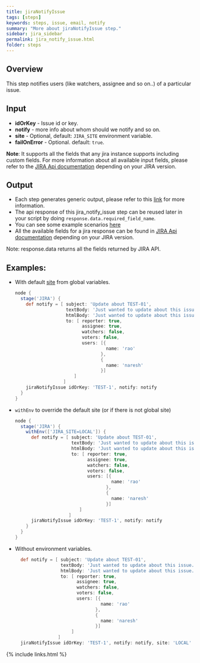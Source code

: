 ```yaml
---
title: jiraNotifyIssue
tags: [steps]
keywords: steps, issue, email, notify
summary: "More about jiraNotifyIssue step."
sidebar: jira_sidebar
permalink: jira_notify_issue.html
folder: steps
---
```


## Overview

This step notifies users (like watchers, assignee and so on..) of a particular issue.

## Input

* **idOrKey** - Issue id or key.
* **notify** - more info about whom should we notify and so on.
* **site** - Optional, default: `JIRA_SITE` environment variable.
* **failOnError** - Optional. default: `true`.

**Note**: It supports all the fields that any jira instance supports including custom fields. For more information about all available input fields, please refer to the [JIRA Api documentation](https://docs.atlassian.com/jira/REST/) depending on your JIRA version.

## Output

* Each step generates generic output, please refer to this [link](config.html#common-response--error-handling) for more information.
* The api response of this jira_notify_issue step can be reused later in your script by doing `response.data.required_field_name`.
* You can see some example scenarios [here](https://jenkinsci.github.io/jira-steps-plugin/common_usages.html)
* All the available fields for a jira response can be found in [JIRA Api documentation](https://docs.atlassian.com/jira/REST/) depending on your JIRA version.

Note: response.data returns all the fields returned by JIRA API.

## Examples:

* With default [site](config#environment-variables) from global variables.

  ```groovy
  node {
    stage('JIRA') {
      def notify = [ subject: 'Update about TEST-01',
                     textBody: 'Just wanted to update about this issue...',
                     htmlBody: 'Just wanted to update about this issue...',
                     to: [ reporter: true,
                           assignee: true,
                           watchers: false,
                           voters: false,
                           users: [{
                                    name: 'rao'
                                  },
                                  {
                                    name: 'naresh'
                                  }]
                        ]
                    ]
      jiraNotifyIssue idOrKey: 'TEST-1', notify: notify
    }
  }
  ```
* `withEnv` to override the default site (or if there is not global site)

  ```groovy
  node {
    stage('JIRA') {
      withEnv(['JIRA_SITE=LOCAL']) {
        def notify = [ subject: 'Update about TEST-01',
                       textBody: 'Just wanted to update about this issue...',
                       htmlBody: 'Just wanted to update about this issue...',
                       to: [ reporter: true,
                             assignee: true,
                             watchers: false,
                             voters: false,
                             users: [{
                                      name: 'rao'
                                    },
                                    {
                                      name: 'naresh'
                                    }]
                          ]
                      ]
        jiraNotifyIssue idOrKey: 'TEST-1', notify: notify
      }
    }
  }
  ```
* Without environment variables.

  ```groovy
    def notify = [ subject: 'Update about TEST-01',
                   textBody: 'Just wanted to update about this issue...',
                   htmlBody: 'Just wanted to update about this issue...',
                   to: [ reporter: true,
                         assignee: true,
                         watchers: false,
                         voters: false,
                         users: [{
                                  name: 'rao'
                                },
                                {
                                  name: 'naresh'
                                }]
                       ]
                  ]
    jiraNotifyIssue idOrKey: 'TEST-1', notify: notify, site: 'LOCAL'
  ```

{% include links.html %}

